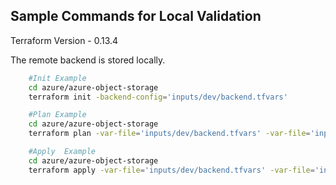 
## Sample Commands for Local Validation 

Terraform Version - 0.13.4


The remote backend is stored locally.

```bash
    #Init Example 
    cd azure/azure-object-storage
    terraform init -backend-config='inputs/dev/backend.tfvars' 
```

```bash
    #Plan Example 
    cd azure/azure-object-storage
    terraform plan -var-file='inputs/dev/backend.tfvars' -var-file='inputs/dev/azure-infra.tfvars'
```

```bash
    #Apply  Example 
    cd azure/azure-object-storage
    terraform apply -var-file='inputs/dev/backend.tfvars' -var-file='inputs/dev/azure-infra.tfvars'
```

